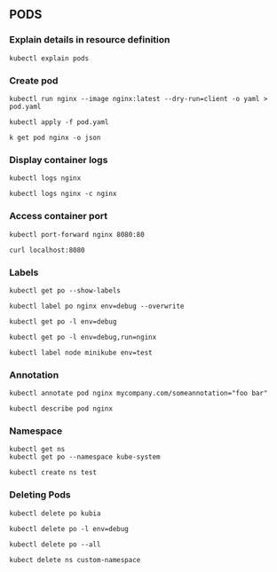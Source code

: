## PODS

### Explain details in resource definition
```
kubectl explain pods
```
### Create pod 

```
kubectl run nginx --image nginx:latest --dry-run=client -o yaml > pod.yaml

kubectl apply -f pod.yaml

k get pod nginx -o json

```

### Display container logs

```
kubectl logs nginx

kubectl logs nginx -c nginx
```

### Access container port

```
kubectl port-forward nginx 8080:80

curl localhost:8080
```

### Labels

```
kubectl get po --show-labels

kubectl label po nginx env=debug --overwrite

kubectl get po -l env=debug

kubectl get po -l env=debug,run=nginx

kubectl label node minikube env=test
```

### Annotation

```
kubectl annotate pod nginx mycompany.com/someannotation="foo bar"

kubectl describe pod nginx
```

### Namespace 

```
kubectl get ns
kubectl get po --namespace kube-system

kubectl create ns test
```

### Deleting Pods

```
kubectl delete po kubia

kubectl delete po -l env=debug

kubectl delete po --all

kubect delete ns custom-namespace

```
